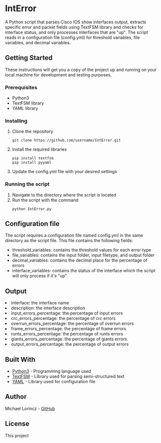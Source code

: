 <h1>IntError</h1>

<p>A Python script that parses Cisco IOS show interfaces output, extracts specific error and packet fields using TextFSM library and checks for interface status, and only processes interfaces that are "up". The script reads in a configuration file (config.yml) for threshold variables, file variables, and decimal variables.</p>

<h2>Getting Started</h2>

<p>These instructions will get you a copy of the project up and running on your local machine for development and testing purposes.</p>

<h3>Prerequisites</h3>

<ul>
  <li>Python3</li>
  <li>TextFSM library</li>
  <li>YAML library</li>
</ul>

<h3>Installing</h3>

<ol>
  <li>Clone the repository</li>
  <pre><code>git clone https://github.com/username/IntError.git</code></pre>
  <li>Install the required libraries</li>
  <pre><code>pip install textfsm
pip install pyyaml</code></pre>
  <li>Update the config.yml file with your desired settings</li>
</ol>

<h3>Running the script</h3>

<ol>
  <li>Navigate to the directory where the script is located</li>
  <li>Run the script with the command</li>
  <pre><code>python IntError.py</code></pre>
</ol>

<h2>Configuration file</h2>

<p>The script requires a configuration file named config.yml in the same directory as the script file. This file contains the following fields:</p>
<ul>
  <li>threshold_variables: contains the threshold values for each error type</li>
  <li>file_variables: contains the input folder, input filetype, and output folder</li>
  <li>decimal_variables: contains the decimal place for the percentage of errors</li>
  <li>interface_variables: contains the status of the interface which the script will only process if it's "up"</li>
</ul>

<h2>Output</h2>
<li>interface: the interface name</li>
<li>description: the interface description</li>
<li>input_errors_percentage: the percentage of input errors</li>
<li>crc_errors_percentage: the percentage of crc errors</li>
<li>overrun_errors_percentage: the percentage of overrun errors</li>
<li>frame_errors_percentage: the percentage of frame errors</li>
<li>runts_errors_percentage: the percentage of runts errors</li>
<li>giants_errors_percentage: the percentage of giants errors</li>
<li>output_errors_percentage: the percentage of output errors</li>
</ul>
<h2>Built With</h2>
<ul>
  <li><a href='https://www.python.org/'>Python3</a> - Programming language used</li>
  <li><a href='https://github.com/google/textfsm'>TextFSM</a> - Library used for parsing semi-structured text</li>
  <li><a href='https://yaml.org/'>YAML</a> - Library used for configuration file</li>
</ul>
<h2>Author</h2>
Michael Lorincz - <a href='https://github.com/username'>GitHub</a>
<h2>License</h2>
<p>This project
